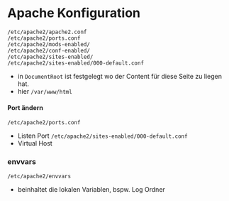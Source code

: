 # Apache Konfiguration
`/etc/apache2/apache2.conf`  
`/etc/apache2/ports.conf`  
`/etc/apache2/mods-enabled/`  
`/etc/apache2/conf-enabled/`  
`/etc/apache2/sites-enabled/`  
`/etc/apache2/sites-enabled/000-default.conf`
- in `DocumentRoot` ist festgelegt wo der Content für diese Seite zu liegen hat.
- hier `/var/www/html`  

#### Port ändern
`/etc/apache2/ports.conf`  
- Listen Port
`/etc/apache2/sites-enabled/000-default.conf`
- Virtual Host

### envvars
`/etc/apache2/envvars`  
- beinhaltet die lokalen Variablen, bspw. Log Ordner